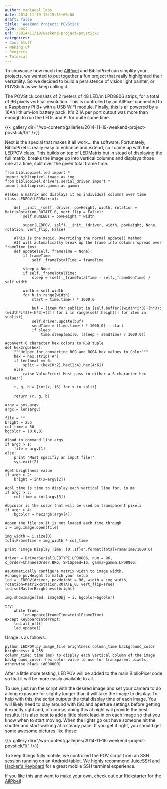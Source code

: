 ```yaml
---
author: maniacal labs
date: 2014-11-19 13:15:51+00:00
draft: false
title: 'Weekend Project: POVStick'
type: post
url: /2014/11/19/weekend-project-povstick/
categories:
- Cool Stuff
- Making Of
- Projects
- Tutorial
---
```


To showcase how much the [AllPixel](https://www.kickstarter.com/projects/1101128588/allpixel-usb-interface-for-all-your-led-needs/) and BiblioPixel can simplify your projects, we wanted to put together a fun project that really highlighted their versatility. So we decided to build a persistence of vision light painter, or POVStick as we keep calling it.

The POVStick consists of 2 meters of 48 LED/m LPD8806 strips, for a total of 96 pixels vertical resolution. This is controlled by an AllPixel connected to a Raspberry Pi B+ with a USB WiFi module. Finally, this is all powered by a 16Ah lithium-ion battery pack. It's 2.1A  per port output was more than enough to run the LEDs and Pi for quite some time.

{{< gallery dir="/wp-content/galleries/2014-11-19-weekend-project-povstick/0/" />}}

Next is the special that makes it all work... the software. Fortunately, BiblioPixel is really easy to enhance and extend, so I came up with the LEDPOV class. This builds on top of [LEDMatrix](https://github.com/ManiacalLabs/BiblioPixel/wiki/LEDMatrix) but in stead of displaying the full matrix, breaks the image up into vertical columns and displays those one at a time, split over the given total frame time.




    from bibliopixel.led import *
    import bibliopixel.image as img
    from bibliopixel.drivers.serial_driver import *
    import bibliopixel.gamma as gamma

    #Takes a matrix and displays it as individual columns over time
    class LEDPOV(LEDMatrix):

        def __init__(self, driver, povHeight, width, rotation = MatrixRotation.ROTATE_0, vert_flip = False):
            self.numLEDs = povHeight * width

            super(LEDPOV, self).__init__(driver, width, povHeight, None, rotation, vert_flip, False)

        #This is the magic. Overriding the normal update() method
        #It will automatically break up the frame into columns spread over frameTime (ms)
        def update(self, frameTime = None):
            if frameTime:
                self._frameTotalTime = frameTime

            sleep = None
            if self._frameTotalTime:
                sleep = (self._frameTotalTime - self._frameGenTime) / self.width

            width = self.width
            for h in range(width):
                start = time.time() * 1000.0

                buf = [item for sublist in [self.buffer[(width*i*3)+(h*3):(width*i*3)+(h*3)+(3)] for i in range(self.height)] for item in sublist]
                self.driver.update(buf)
                sendTime = (time.time() * 1000.0) - start
                if sleep:
                    time.sleep(max(0, (sleep - sendTime) / 1000.0))

    #convert 6 character hex colors to RGB tuple
    def hex2rgb(hex):
        """Helper for converting RGB and RGBA hex values to Color"""
        hex = hex.strip('#')
        if len(hex) == 6:
            split = (hex[0:2],hex[2:4],hex[4:6])
        else:
            raise ValueError('Must pass in either a 6 character hex value!')

        r, g, b = [int(x, 16) for x in split]

        return (r, g, b)

    argv = sys.argv
    argc = len(argv)

    file = ""
    bright = 255
    col_time = 50
    bgcolor = (0,0,0)

    #load in command line args
    if argc > 1:
        file = argv[1]
    else:
        print "Must specifiy an input file!"
        sys.exit(2)

    #get brightness value
    if argc > 2:
        bright = int(x=argv[2])

    #col_time is time to display each vertical line for, in ms
    if argc > 3:
        col_time = int(argv[3])

    #bgcolor is the color that will be used on transparent pixels
    if argc > 4:
        bgcolor = hex2rgb(argv[4])

    #open the file so it is not loaded each time through
    i = img.Image.open(file)

    img_width = i.size[0]
    totalFrameTime = img_width * col_time

    print "Image Display Time: {0:.1f}s".format(totalFrameTime/1000.0)

    driver = DriverSerial(LEDTYPE.LPD8806, num = 96, c_order=ChannelOrder.BRG, SPISpeed=16, gamma=gamma.LPD8806)

    #automatically configure matrix width to image width.
    #change povHeight to match your setup
    led = LEDPOV(driver, povHeight = 96, width = img_width, rotation=MatrixRotation.ROTATE_0, vert_flip=True)
    led.setMasterBrightness(bright)

    img.showImage(led, imageObj = i, bgcolor=bgcolor)

    try:
        while True:
            led.update(frameTime=totalFrameTime)
    except KeyboardInterrupt:
        led.all_off()
        led.update()





Usage is as follows:




    python LEDPOV.py image_file brightness column_time background_color
    brightness: 0-255
    column_time: time (ms) to display each vertical column of the image
    background_color: hex color value to use for transparent pixels, otherwise black (#000000)




After a little more testing, LEDPOV will be added to the main BiblioPixel code so that it will be more easily available to all.

To use, just run the script with the desired image and set your camera to do a long exposure for slightly longer than it will take the image to display. To help with this, the script outputs the total display time of each image. You will likely need to play around with ISO and aperture settings before getting it exactly right and, of course, doing this at night will provide the best results. It is also best to add a little blank lead-in on each image so that you know when to start moving. When the lights go out have someone hit the shutter and start walking at a steady pace. If you get it right, you should get some awesome pictures like these:

{{< gallery dir="/wp-content/galleries/2014-11-19-weekend-project-povstick/1/" />}}

To keep things fully mobile, we controlled the POV script from an SSH session running on an Android tablet. We highly recommend [JuiceSSH](https://play.google.com/store/apps/details?id=com.sonelli.juicessh&hl=en) and [Hacker's Keyboard](https://play.google.com/store/apps/details?id=org.pocketworkstation.pckeyboard&hl=en) for a great mobile SSH terminal experience.

If you like this and want to make your own, check out our Kickstarter for the [AllPixel](https://www.kickstarter.com/projects/1101128588/allpixel-usb-interface-for-all-your-led-needs/)!

